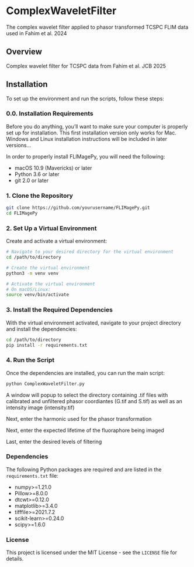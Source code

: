 # ComplexWaveletFilter
The complex wavelet filter applied to phasor transformed TCSPC FLIM data used in Fahim et al. 2024

## Overview
Complex wavelet filter for TCSPC data from Fahim et al. JCB 2025

## Installation
To set up the environment and run the scripts, follow these steps:

### 0.0. Installation Requirements
Before you do anything, you’ll want to make sure your computer is properly set up for installation. This first installation version only works for Mac. Windows and Linux installation instructions will be included in later versions...

In order to properly install FLIMagePy, you will need the following:

- macOS 10.9 (Mavericks) or later
- Python 3.6 or later
- git 2.0 or later

### 1. Clone the Repository

```bash
git clone https://github.com/yourusername/FLIMagePy.git
cd FLIMagePy
```

### 2. Set Up a Virtual Environment
Create and activate a virtual environment:

```bash
# Navigate to your desired directory for the virtual environment
cd /path/to/directory

# Create the virtual environment
python3 -m venv venv

# Activate the virtual environment
# On macOS/Linux:
source venv/bin/activate
```

### 3. Install the Required Dependencies
With the virtual environment activated, navigate to your project directory and install the dependencies:

```bash
cd /path/to/directory
pip install -r requirements.txt
```

### 4. Run the Script
Once the dependencies are installed, you can run the main script:

```bash
python ComplexWaveletFilter.py
```

A window will popup to select the directory containing .tif files with calibrated and unfiltered phasor coordiantes (G.tif and S.tif) as well as an intensity image (intensity.tif)

Next, enter the harmonic used for the phasor transformation

Next, enter the expected lifetime of the fluoraphore being imaged

Last, enter the desired levels of filtering

### Dependencies
The following Python packages are required and are listed in the `requirements.txt` file:

- numpy>=1.21.0
- Pillow>=8.0.0
- dtcwt>=0.12.0
- matplotlib>=3.4.0
- tifffile>=2021.7.2
- scikit-learn>=0.24.0
- scipy>=1.6.0

### License
This project is licensed under the MIT License - see the `LICENSE` file for details.

